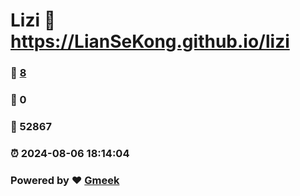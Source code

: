# Lizi :link: https://LianSeKong.github.io/lizi 
### :page_facing_up: [8](https://LianSeKong.github.io/lizi/tag.html) 
### :speech_balloon: 0 
### :hibiscus: 52867 
### :alarm_clock: 2024-08-06 18:14:04 
### Powered by :heart: [Gmeek](https://github.com/Meekdai/Gmeek)
